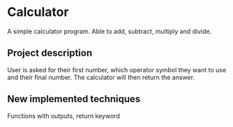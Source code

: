 # Calculator

A simple calculator program. Able to add, subtract, multiply and divide.

## Project description
User is asked for their first number, which operator symbol they want to use and their final number.
The calculator will then return the answer.

## New implemented techniques
Functions with outputs, return keyword
